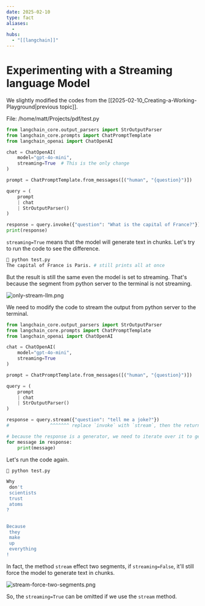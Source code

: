 ```yaml
---
date: 2025-02-10
type: fact
aliases:
  -
hubs:
  - "[[langchain]]"
---
```


# Experimenting with a Streaming language Model

We slightly modified the codes from the [[2025-02-10_Creating-a-Working-Playground|previous topic]].

File: /home/matt/Projects/pdf/test.py
```python
from langchain_core.output_parsers import StrOutputParser
from langchain_core.prompts import ChatPromptTemplate
from langchain_openai import ChatOpenAI

chat = ChatOpenAI(
    model="gpt-4o-mini",
    streaming=True  # This is the only change
)

prompt = ChatPromptTemplate.from_messages([("human", "{question}")])

query = (
    prompt
    | chat
    | StrOutputParser()
)

response = query.invoke({"question": "What is the capital of France?"})
print(response)

```
`streaming=True` means that the model will generate text in chunks. Let's try to run the code to see the difference.

```sh
 python test.py
The capital of France is Paris. # still prints all at once
```

But the result is still the same even the model is set to streaming. That's because the segment from python server to the terminal is not streaming.

![only-stream-llm.png](../assets/imgs/only-stream-llm.png)

We need to modify the code to stream the output from python server to the terminal.

```py
from langchain_core.output_parsers import StrOutputParser
from langchain_core.prompts import ChatPromptTemplate
from langchain_openai import ChatOpenAI

chat = ChatOpenAI(
    model="gpt-4o-mini",
    streaming=True
)

prompt = ChatPromptTemplate.from_messages([("human", "{question}")])

query = (
    prompt
    | chat
    | StrOutputParser()
)

response = query.stream({"question": "tell me a joke?"})
#               ^^^^^^^ replace `invoke` with `stream`, then the return value is a generator(means it's iterable)

# because the response is a generator, we need to iterate over it to get the output
for message in response:
    print(message)
```

Let's run the code again.

```sh
 python test.py

Why
 don't
 scientists
 trust
 atoms
?


Because
 they
 make
 up
 everything
!

```

In fact, the method `stream` effect two segments, if `streaming=False`, it'll still force the model to generate text in chunks.

![stream-force-two-segments.png](../assets/imgs/stream-force-two-segments.png)


So, the `streaming=True` can be omitted if we use the `stream` method.


